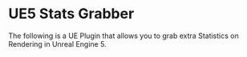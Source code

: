 # UE5 Stats Grabber
The following is a UE Plugin that allows you to grab extra Statistics on Rendering in Unreal Engine 5.
